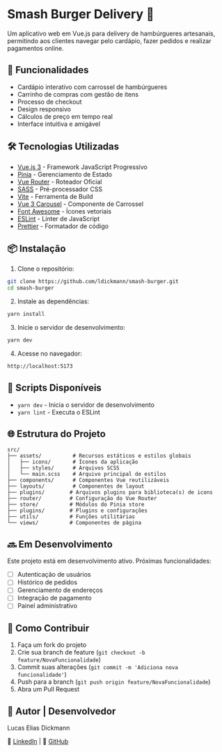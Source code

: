 # Smash Burger Delivery 🍔

Um aplicativo web em Vue.js para delivery de hambúrgueres artesanais, permitindo aos clientes navegar pelo cardápio, fazer pedidos e realizar pagamentos online.

## 🚀 Funcionalidades

- Cardápio interativo com carrossel de hambúrgueres
- Carrinho de compras com gestão de itens
- Processo de checkout
- Design responsivo
- Cálculos de preço em tempo real
- Interface intuitiva e amigável

## 🛠 Tecnologias Utilizadas

- [Vue.js 3](https://vuejs.org/) - Framework JavaScript Progressivo
- [Pinia](https://pinia.vuejs.org/) - Gerenciamento de Estado
- [Vue Router](https://router.vuejs.org/) - Roteador Oficial
- [SASS](https://sass-lang.com/) - Pré-processador CSS
- [Vite](https://vitejs.dev/) - Ferramenta de Build
- [Vue 3 Carousel](https://ismail9k.github.io/vue3-carousel/) - Componente de Carrossel
- [Font Awesome](https://fontawesome.com/) - Ícones vetoriais
- [ESLint](https://eslint.org/) - Linter de JavaScript
- [Prettier](https://prettier.io/) - Formatador de código

## 📦 Instalação

1. Clone o repositório:

```bash
git clone https://github.com/ldickmann/smash-burger.git
cd smash-burger
```

2. Instale as dependências:

```bash
yarn install
```

3. Inicie o servidor de desenvolvimento:

```bash
yarn dev
```

4. Acesse no navegador:

```bash
http://localhost:5173
```

## 🔧 Scripts Disponíveis

- `yarn dev` - Inicia o servidor de desenvolvimento
- `yarn lint` - Executa o ESLint

## 🌐 Estrutura do Projeto

```
src/
├── assets/          # Recursos estáticos e estilos globais
│   ├── icons/       # Ícones da aplicação
│   ├── styles/      # Arquivos SCSS
│   └── main.scss    # Arquivo principal de estilos
├── components/      # Componentes Vue reutilizáveis
├── layouts/         # Componentes de layout
├── plugins/        # Arquivos plugins para biblioteca(s) de icons
├── router/         # Configuração do Vue Router
├── store/          # Módulos do Pinia store
├── plugins/        # Plugins e configurações
├── utils/          # Funções utilitárias
└── views/          # Componentes de página
```

## 🔜 Em Desenvolvimento

Este projeto está em desenvolvimento ativo. Próximas funcionalidades:

- [ ] Autenticação de usuários
- [ ] Histórico de pedidos
- [ ] Gerenciamento de endereços
- [ ] Integração de pagamento
- [ ] Painel administrativo

## 📝 Como Contribuir

1. Faça um fork do projeto
2. Crie sua branch de feature (`git checkout -b feature/NovaFuncionalidade`)
3. Commit suas alterações (`git commit -m 'Adiciona nova funcionalidade'`)
4. Push para a branch (`git push origin feature/NovaFuncionalidade`)
5. Abra um Pull Request

## 👤 Autor | Desenvolvedor

Lucas Elias Dickmann

💼 [LinkedIn](https://www.linkedin.com/in/lucas-dickmann) | 📂 [GitHub](https://github.com/ldickmann)
